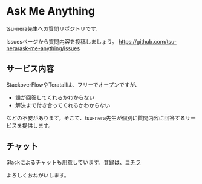 # Ask Me Anything

tsu-nera先生への質問リポジトリです.

Issuesページから質問内容を投稿しましょう。
https://github.com/tsu-nera/ask-me-anything/issues

## サービス内容

StackoverFlowやTeratailは、フリーでオープンですが、

* 誰が回答してくれるかわからない
* 解決まで付き合ってくれるかわからない

などの不安があります。そこて、tsu-nera先生が個別に質問内容に回答するサービスを提供します。

## チャット

Slackによるチャットも用意しています。登録は、[コチラ](https://join.slack.com/t/tsu-nera-ama/shared_invite/enQtNTgzNDM3MTQ0NjYzLWE3MWE0MjliNTM4MGEzN2JmMWFkYTc1YmQ4ZjRiYWJkMzBkOTBjZmRlZjg1ZmRkNTJhNDE1NGViNDZkZmFiNjU)

よろしくおねがいします。
